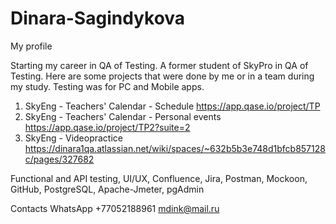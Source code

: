 # Dinara-Sagindykova
My profile

Starting my career in QA of Testing. 
A former student of SkyPro in QA of Testing. 
Here are some projects that were done by me or in a team during my study. Testing was for PC and Mobile apps.
1. SkyEng - Teachers' Calendar - Schedule
   https://app.qase.io/project/TP
3. SkyEng - Teachers' Calendar - Personal events
   https://app.qase.io/project/TP2?suite=2
4. SkyEng - Videopractice
   https://dinara1qa.atlassian.net/wiki/spaces/~632b5b3e748d1bfcb857128c/pages/327682

Functional and API testing, UI/UX, Confluence, Jira, Postman, Mockoon, GitHub, PostgreSQL, Apache-Jmeter, pgAdmin

Contacts
WhatsApp +77052188961
mdink@mail.ru
